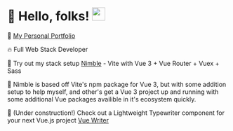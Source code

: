 # 🚀 Hello, folks! <img src="https://raw.githubusercontent.com/MartinHeinz/MartinHeinz/master/wave.gif" width="30px">

🌱 <a href='https://quelchlax.tech' target="_blank"> My Personal Portfolio</a>

🔥  Full Web Stack Developer

🧪  Try out my stack setup <a href='https://github.com/quelchx/nimble'>Nimble</a> - Vite with Vue 3 + Vue Router + Vuex + Sass

🔖  Nimble is based off Vite's npm package for Vue 3, but with some addition setup to help myself, and other's get a Vue 3 project up and running with some additional Vue packages availible in it's ecosystem quickly. 

🚧 (Under construction!) Check out a Lightweight Typewriter component for your next Vue.js project <a href='https://www.npmjs.com/package/vue-writer'>Vue Writer</a>


